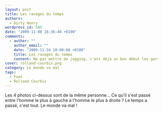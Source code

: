 ```yaml
---
layout: post
title: Les ravages du temps
authors:
  - Dirty Henry
wordpress_id: 545
date: "2009-11-08 16:36:40 +0100"
comments:
  - author: ""
    author_email: ""
    date: "2009-11-24 10:00:08 +0100"
    title: Les ravages du temps
    content: Ne pas mettre de jogging, c'est déjà un bon début les gars.
cover: rolland-courbis.png
category: Le monde va mal
tags:
  - Foot
  - Rolland Courbis
---
```


Les 4 photos ci-dessus sont de la même personne… Ce qu'il s'est passé entre
l'homme le plus à gauche à l'homme le plus à droite ? Le temps a passé, c'est
tout. Le monde va mal !
